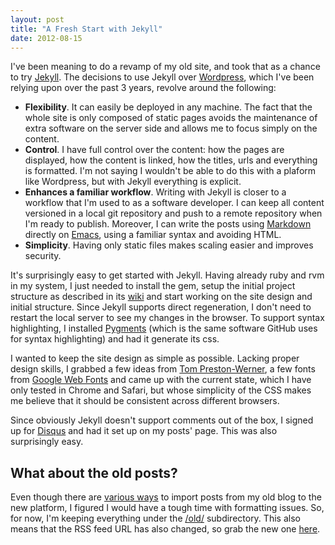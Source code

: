 ```yaml
---
layout: post
title: "A Fresh Start with Jekyll"
date: 2012-08-15
---
```


I've been meaning to do a revamp of my old site, and took that as a chance to
try [Jekyll][1]. The decisions to use Jekyll over [Wordpress][2], which I've
been relying upon over the past 3 years, revolve around the following:

* **Flexibility**. It can easily be deployed in any machine. The fact that the
  whole site is only composed of static pages avoids the maintenance of extra
  software on the server side and allows me to focus simply on the content.
* **Control**. I have full control over the content: how the pages are
  displayed, how the content is linked, how the titles, urls and everything is
  formatted. I'm not saying I wouldn't be able to do this with a plaform like
  Wordpress, but with Jekyll everything is explicit.
* **Enhances a familiar workflow**. Writing with Jekyll is closer to a workflow
  that I'm used to as a software developer. I can keep all content versioned in
  a local git repository and push to a remote repository when I'm ready to
  publish. Moreover, I can write the posts using [Markdown][3] directly on
  [Emacs][4], using a familiar syntax and avoiding HTML.
* **Simplicity**. Having only static files makes scaling easier and improves
  security.

It's surprisingly easy to get started with Jekyll. Having already ruby and rvm
in my system, I just needed to install the gem, setup the initial project
structure as described in its [wiki][5] and start working on the site design and
initial structure. Since Jekyll supports direct regeneration, I don't need to
restart the local server to see my changes in the browser. To support syntax
highlighting, I installed [Pygments][6] (which is the same software GitHub uses
for syntax highlighting) and had it generate its css.

I wanted to keep the site design as simple as possible. Lacking proper design
skills, I grabbed a few ideas from [Tom Preston-Werner][7], a few fonts from
[Google Web Fonts][8] and came up with the current state, which I have only
tested in Chrome and Safari, but whose simplicity of the CSS makes me believe
that it should be consistent across different browsers.

Since obviously Jekyll doesn't support comments out of the box, I signed up for
[Disqus][9] and had it set up on my posts' page. This was also surprisingly
easy.

## What about the old posts?

Even though there are [various ways][10] to import posts from my old blog to the
new platform, I figured I would have a tough time with formatting issues. So,
for now, I'm keeping everything under the [/old/][11] subdirectory. This also
means that the RSS feed URL has also changed, so grab the new one [here][12].

[1]: http://github.com/mojombo/jekyll/
[2]: http://wordpress.org/
[3]: http://daringfireball.net/projects/markdown/
[4]: http://jblevins.org/projects/markdown-mode/
[5]: http://github.com/mojombo/jekyll/wiki/usage
[6]: http://pygments.org/
[7]: http://tom.preston-werner.com/
[8]: http://www.google.com/webfonts
[9]: http://disqus.com/
[10]: http://github.com/mojombo/jekyll/wiki/Blog-Migrations
[11]: /old/
[12]: /atom.xml
